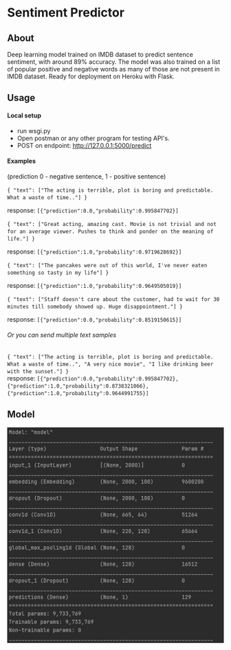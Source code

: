 # Sentiment Predictor
## About
Deep learning model trained on IMDB dataset to predict sentence sentiment, with around 89% accuracy. The model was also trained on a list of popular positive and negative words as many of those are not present in IMDB dataset.
Ready for deployment on Heroku with Flask.

## Usage

#### Local setup
- run wsgi.py
- Open postman or any other program for testing API's.
- POST on endpoint:  http://127.0.0.1:5000/predict

#### Examples
(prediction 0 - negative sentence, 1 - positive sentence)

`{
    "text": ["The acting is terrible, plot is boring and predictable. What a waste of time.."]
}`

response: `[{"prediction":0.0,"probability":0.995847702}]`  

 `{
    "text": ["Great acting, amazing cast. Movie is not trivial and not for an average viewer. Pushes to think and ponder on the meaning of life."]
}`

response: `[{"prediction":1.0,"probability":0.9719628692}]`  


`{
    "text": ["The pancakes were out of this world, I've never eaten something so tasty in my life"]
}`

response: `[{"prediction":1.0,"probability":0.9649505019}]`  

`{
    "text": ["Staff doesn't care about the customer, had to wait for 30 minutes till somebody showed up. Huge disappointment."]
}`

response: `[{"prediction":0.0,"probability":0.8519150615}]`  

###### Or you can send multiple text samples
`{ "text": ["The acting is terrible, plot is boring and predictable. What a waste of time..", "A very nice movie", "I like drinking beer with the sunset."] }`  
response: `[{"prediction":0.0,"probability":0.995847702},{"prediction":1.0,"probability":0.8738321066},{"prediction":1.0,"probability":0.9644991755}]`
## Model
![Screenshot](screenshots/model.png)
